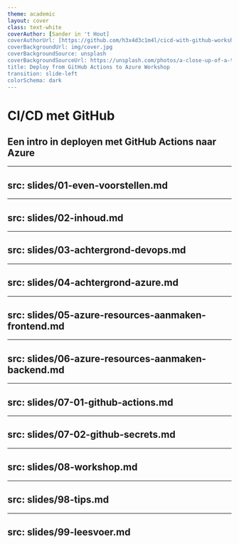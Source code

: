 ```yaml
---
theme: academic
layout: cover
class: text-white
coverAuthor: [Sander in 't Hout]
coverAuthorUrl: [https://github.com/h3x4d3c1m4l/cicd-with-github-workshop-slides]
coverBackgroundUrl: img/cover.jpg
coverBackgroundSource: unsplash
coverBackgroundSourceUrl: https://unsplash.com/photos/a-close-up-of-a-text-description-on-a-computer-screen-842ofHC6MaI
title: Deploy from GitHub Actions to Azure Workshop
transition: slide-left
colorSchema: dark
---
```


<style>
.slidev-code {
  --slidev-code-font-size: 10px;
  --slidev-code-line-height: 16px;
  font-size: var(--slidev-code-font-size) !important;
  line-height: var(--slidev-code-line-height) !important;
}
</style>

# CI/CD met GitHub

## <lucide-git-branch /> Een intro in deployen met GitHub Actions naar Azure

---
src: slides/01-even-voorstellen.md
---

---
src: slides/02-inhoud.md
---

---
src: slides/03-achtergrond-devops.md
---

---
src: slides/04-achtergrond-azure.md
---

---
src: slides/05-azure-resources-aanmaken-frontend.md
---

---
src: slides/06-azure-resources-aanmaken-backend.md
---

---
src: slides/07-01-github-actions.md
---

---
src: slides/07-02-github-secrets.md
---

---
src: slides/08-workshop.md
---

---
src: slides/98-tips.md
---

---
src: slides/99-leesvoer.md
---
